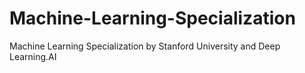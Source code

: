 # Machine-Learning-Specialization
Machine Learning Specialization by Stanford University and Deep Learning.AI
